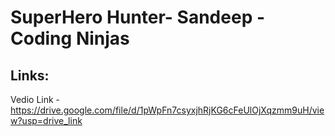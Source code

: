 # SuperHero Hunter- Sandeep - Coding Ninjas <br>
## Links: <br>

Vedio Link - https://drive.google.com/file/d/1pWpFn7csyxjhRjKG6cFeUlOjXqzmm9uH/view?usp=drive_link

